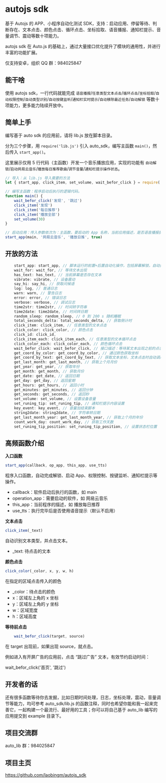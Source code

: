 # autojs sdk

基于 Autojs 的 APP、小程序自动化测试 SDK，支持：启动应用、停留等待、判断存在、文本点击、颜色点击、循环点击、坐标拾取、语音播报、通知栏提示、音量调节、震动等数十项能力。

autojs sdk 在 Auto.js 的基础上，通过大量接口优化提升了模块的通用性，并进行丰富的功能扩展。

仅支持安卓，组织 QQ 群：984025847

## 能干啥

使用 autojs sdk，一行代码就能完成 `语音播报`/`任意类型文本点击`/`循环点击`/`坐标拾取`/`自动权限控制`/`自动类型识别`/`自动按键监听`/`通知栏实时提示`/`自动移除最近任务`/`自动解锁` 等数十项能力，更多能力陆续开放中。


## 简单上手

编写基于 auto sdk 的应用前，请将 lib.js 放在脚本目录。

分为三个步骤，用 `require('lib.js')` 引入 auto_sdk，编写主函数 `main()`，然后传入 `start_app()`。

这里展示仅用 5 行代码（主函数）开发一个音乐播放应用，实现的功能有 `自动解锁`/`启动网易云音乐`/`播放每日推荐歌曲`/`调节音量`/`通知栏提示操作状态`。


```JavaScript
// 导入：从 lib.js 导入需要的方法
let { start_app, click_item, set_volume, wait_befor_click } = require('lib.js');

// 编写主函数：程序启动后执行的逻辑代码。
function main() {
    wait_befor_click('发现', '跳过')
    click_item('发现')
    click_item('每日推荐')
    click_item('播放全部')
    set_volume(30)
}

// 启动应用：传入参数依次为：主函数，要启动的 App 名称，当前应用描述，是否语音播报执行状态。
start_app(main, '网易云音乐', '播放日推', true)
```


## 开放的方法

```JavaScript
    start_app: start_app, // 脚本运行的前置+后置自动化操作，包括屏幕解锁，自动按键监听，移出最近任务，启动 App，执行脚本，结束进程等。
    wait_for: wait_for, // 等待文本出现
    has_text: has_text, // 当前屏幕是否存在文本
    vibrate: vibrate, // 设备震动
    say_hi: say_hi, // 获取问候语
    log: log, // 普通日志
    warn: warn, // 警告日志
    error: error, // 错误日志
    verbose: verbose, // 调试日志
    time2str: time2str, // 时间转字符串
    time2date: time2date, // 时间转日期
    random_sleep: random_sleep, // 0 到 200 s 随机睡眠
    total_seconds_delta: total_seconds_delta, // 获取倒计时
    click_item: click_item, // 任意类型的文本点击
    click_color: click_color, // 颜色点击
    click_id: click_id,
    click_item_each: click_item_each, // 任意类型的文本循环点击
    click_color_each: click_color_each, // 颜色循环点击
    wait_befor_click: wait_befor_click, // 接口描述：等待某文本出现之前的点击。 场景举例：启动网易云音乐时，等待首页出现之前，点击跳过按钮 wait_befor_click('我的', '跳过')
    get_coord_by_color: get_coord_by_color, // 通过颜色获取坐标
    get_coord_by_text: get_coord_by_text, // 获取文本坐标，文本点击时自动调用
    get_last_month: get_last_month, // 获取上个月月份
    get_year: get_year, // 获取年份
    get_month: get_month, // 获取月份
    get_date: get_date, // 返回日期
    get_day: get_day, // 返回星期
    get_hours: get_hours, // 返回小时
    get_minutes: get_minutes, // 返回分钟
    get_seconds: get_seconds, // 返回秒
    set_volume: set_volume, // 设置设备音量
    set_runing_tip: set_runing_tip, // 通知栏提示内容设置
    key_event: key_event, // 音量加结束脚本
    string2date: string2date, // 字符串转日期
    get_last_month_year: get_last_month_year, // 获取上个月的年份
    count_work_day: count_work_day, // 获取工作天数
    set_runing_tip_position: set_runing_tip_position, // 设置状态栏位置
```


## 高频函数介绍


**入口函数**

```JavaScript
start_app(callback, op_app, this_app, use_tts)
```

程序入口函数，自动完成解锁、启动 App、权限控制、按键监听、通知栏提示等操作。

- callback：软件启动后执行的函数，如 main
- operation_app：需要启动的软件，如 网易云音乐
- this_app：当前程序的描述，如 播放每日推荐
- use_tts：执行完毕后是否使用语音提示（默认不启用）


**文本点击**

```JavaScript
click_item(_text)
```

自动识别文本类型，并点击文本。
- _text: 待点击的文本


**颜色点击**

```JavaScript
click_color(_color, x, y, w, h)
```

在指定的区域点击传入的颜色

- _color：待点击的颜色
- x：区域左上角的 x 坐标
- y：区域左上角的 y 坐标
- w：区域宽度
- h：区域高度


**等待前点击**

```JavaScript
    wait_befor_click(target, source)
```

在 target 出现前，如果出现 source，就点击。

例如进入有开屏广告的应用前，点击 “跳过广告” 文本，有效节约启动时间：

wait_befor_click('首页', '跳过')


## 开发者的话

还有很多函数等待你去发掘，比如日期时间处理，日志，坐标处理，震动，音量调节等能力，均可参考 auto_sdk/lib.js 的函数注释，同时也希望你能和我一起来完善它，一起构建一个最流行、最好用的工具；你可以将自己基于 auto_lib 编写的应用提交到 example 目录下。



## 项目交流群

auto_lib 群：984025847



## 项目主页

https://github.com/laobingm/autojs_sdk

